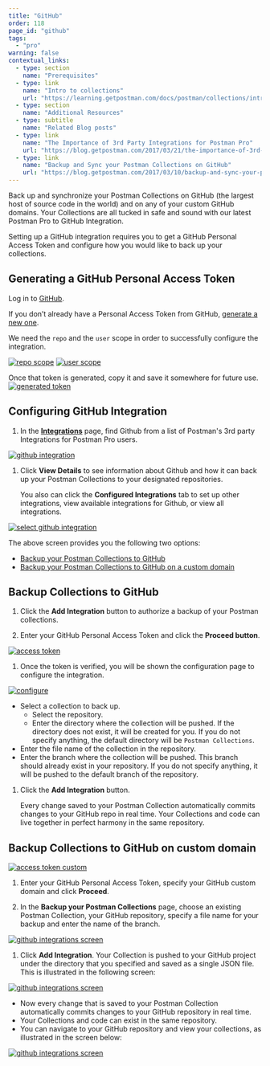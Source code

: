 ```yaml
---
title: "GitHub"
order: 118
page_id: "github"
tags: 
  - "pro"
warning: false
contextual_links:
  - type: section
    name: "Prerequisites"
  - type: link
    name: "Intro to collections"
    url: "https://learning.getpostman.com/docs/postman/collections/intro-to-collections"
  - type: section
    name: "Additional Resources"
  - type: subtitle
    name: "Related Blog posts"
  - type: link
    name: "The Importance of 3rd Party Integrations for Postman Pro"
    url: "https://blog.getpostman.com/2017/03/21/the-importance-of-3rd-party-integrations-for-postman-pro/?_ga=2.184833577.1078379737.1571761632-963694147.1565912089"
  - type: link
    name: "Backup and Sync your Postman Collections on GitHub"
    url: "https://blog.getpostman.com/2017/03/10/backup-and-sync-your-postman-collections-on-github/?_ga=2.184833577.1078379737.1571761632-963694147.1565912089"
---
```


Back up and synchronize your Postman Collections on GitHub (the largest host of source code in the world) and on any of your custom GitHub domains. Your Collections are all tucked in safe and sound with our latest Postman Pro to GitHub Integration.

Setting up a GitHub integration requires you to get a GitHub Personal Access Token and configure how you would like to back up your collections.

## Generating a GitHub Personal Access Token

Log in to [GitHub](https://github.com/).

If you don’t already have a Personal Access Token from GitHub, [generate a new one](https://github.com/settings/tokens).

We need the `repo` and the `user` scope in order to successfully configure the integration.

[![repo scope](https://assets.postman.com/postman-docs/WS-integrations-github-repo-scope.png)](https://assets.postman.com/postman-docs/WS-integrations-github-repo-scope.png)
[![user scope](https://assets.postman.com/postman-docs/WS-integrations-github-user-scope.png)](https://assets.postman.com/postman-docs/WS-integrations-github-user-scope.png)

Once that token is generated, copy it and save it somewhere for future use.
[![generated token](https://assets.postman.com/postman-docs/WS-integrations-github-generated-token.png)](https://assets.postman.com/postman-docs/WS-integrations-github-generated-token.png)

## Configuring GitHub Integration

1. In the **[Integrations](https://go.postman.co/workspaces)** page, find Github from a list of Postman's 3rd party Integrations for Postman Pro users.

[![github integration](https://assets.postman.com/postman-docs/integrations-github1.png)](https://assets.postman.com/postman-docs/integrations-github1.png)

1. Click **View Details** to see information about Github and how it can back up your Postman Collections to your designated repositories.

    You also can click the **Configured Integrations** tab to set up other integrations, view available integrations for Github, or view all integrations.

[![select github integration](https://assets.postman.com/postman-docs/GitHub_Integrations1.png)](https://assets.postman.com/postman-docs/GitHub_Integrations1.png)

The above screen provides you the following two options:

* [Backup your Postman Collections to GitHub](#backup-collections-to-gitHub)
* [Backup your Postman Collections to GitHub on a custom domain](#backup-collections-to-gitHub-on-custom-domain)

## Backup Collections to GitHub

1. Click the **Add Integration** button to authorize a backup of your Postman collections.

1. Enter your GitHub Personal Access Token and click the **Proceed button**.

[![access token](https://assets.postman.com/postman-docs/WS-integrations-github-access-token.png)](https://assets.postman.com/postman-docs/WS-integrations-github-access-token.png)

1. Once the token is verified, you will be shown the configuration page to configure the integration.

[![configure](https://assets.postman.com/postman-docs/WS-integrations-github-configure.png)](https://assets.postman.com/postman-docs/WS-integrations-github-configure.png)

* Select a collection to back up.
    * Select the repository.
    * Enter the directory where the collection will be pushed. If the directory does not exist, it will be created for you. If you do not specify anything, the default directory will be `Postman Collections`.
* Enter the file name of the collection in the repository.
* Enter the branch where the collection will be pushed. This branch should already exist in your repository. If you do not specify anything, it will be pushed to the default branch of the repository.

1. Click the **Add Integration** button.

    Every change saved to your Postman Collection automatically commits changes to your GitHub repo in real time.  Your Collections and code can live together in perfect harmony in the same repository.

## Backup Collections to GitHub on custom domain

[![access token custom](https://assets.postman.com/postman-docs/GitHub_AccessToken_Custom_Domain.png)](https://assets.postman.com/postman-docs/GitHub_AccessToken_Custom_Domain.png)

1. Enter your GitHub Personal Access Token, specify your GitHub custom domain and click **Proceed**.

1. In the **Backup your Postman Collections** page, choose an existing Postman Collection, your GitHub repository, specify a file name for your backup and enter the name of the branch.

[![github integrations screen](https://assets.postman.com/postman-docs/GitHub_Integrations3.png)](https://assets.postman.com/postman-docs/GitHub_Integrations3.png)

1. Click **Add Integration**.
Your Collection is pushed to your GitHub project under the directory that you specified and saved as a single JSON file. This is illustrated in the following screen:

[![github integrations screen](https://assets.postman.com/postman-docs/Github_Integrations6.png)](https://assets.postman.com/postman-docs/Github_Integrations6.png)

* Now every change that is saved to your Postman Collection automatically commits changes to your GitHub repository in real time.
* Your Collections and code can exist in the same repository.
* You can navigate to your GitHub repository and view your collections, as illustrated in the screen below:

[![github integrations screen](https://assets.postman.com/postman-docs/Github_Integrations5.png)](https://assets.postman.com/postman-docs/Github_Integrations5.png)
